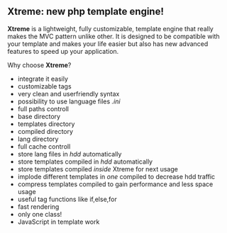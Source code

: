 Xtreme: new php template engine!
-----------------------------------

**Xtreme** is a lightweight, fully customizable, template engine that really makes the MVC pattern unlike other.
It is designed to be compatible with your template and makes your life easier but also has new advanced features to speed up your application.

Why choose **Xtreme**?

- integrate it easily
- customizable tags
- very clean and userfriendly syntax
- possibility to use language files _.ini_
- full paths controll 
 - base directory
 - templates directory
 - compiled directory
 - lang directory
- full cache controll
 - store lang files in _hdd_ automatically
 - store templates compiled in _hdd_ automatically 
 - store templates compiled _inside_ Xtreme for next usage 
 - implode different templates in _one_ compiled to decrease hdd traffic
 - compress templates compiled to gain performance and less space usage
- useful tag functions like if,else,for
- fast rendering
- only one class!
- JavaScript in template work